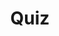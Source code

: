 ---
title: "Quiz"
passing_percentage: 70
layout: "test"
type: "test"
questions:
  - id: "q1"
    text: "What is Ambassador Edge Stack built on?"
    type: "single-answer"
    marks: 2
    options:
      - id: "a"
        text: "NGINX Proxy"
      - id: "b"
        text: "Envoy Proxy"
        is_correct: true
      - id: "c"
        text: "HAProxy"
  - id: "q2"
    text: "Which features are included in Ambassador Edge Stack? (Select all that apply)"
    type: "multiple-answers"
    marks: 2
    options:
      - id: "a"
        text: "Automatic TLS"
        is_correct: true
      - id: "b"
        text: "Rate limiting"
        is_correct: true
      - id: "c"
        text: "Database management"
  - id: "q3"
    text: "What is Kanvas in the context of Meshery?"
    type: "short_answer" 
    marks: 2
    correct_answer: "A visual tool within Meshery that allows users to interact with and manage Kubernetes resources through a graphical interface" 
---